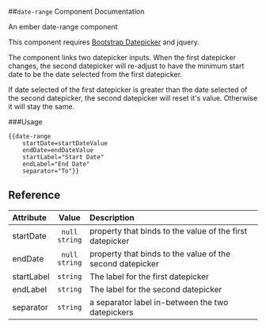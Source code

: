 ##<code>date-range</code> Component Documentation

An ember date-range component

This component requires [Bootstrap Datepicker](https://github.com/eternicode/bootstrap-datepicker)
and jquery.

The component links two datepicker inputs. When the first datepicker changes,
the second datepicker will re-adjust to have the minimum start date to be
the date selected from the first datepicker.

If date selected of the first datepicker is greater than the date selected of the
second datepicker, the second datepicker will reset it's value. Otherwise it will stay the same.

###Usage
```
{{date-range
    startDate=startDateValue
    endDate=endDateValue
    startLabel="Start Date"
    endLabel="End Date"
    separator="To"}}
```

## Reference

| Attribute | Value | Description |
| :-------- | :---: | :---------- |
| startDate | <code>null</code><br/><code>string</code> | property that binds to the value of the first datepicker |
| endDate |  <code>null</code><br/><code>string</code> | property that binds to the value of the second datepicker |
| startLabel | <code>string</code> | The label for the first datepicker |
| endLabel | <code>string</code> | The label for the second datepicker |
| separator | <code>string</code> | a separator label in-between the two datepickers|

